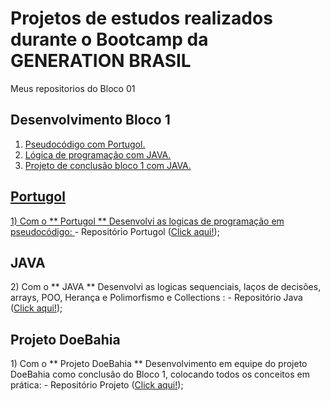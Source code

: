 # Projetos de estudos realizados durante o Bootcamp da GENERATION BRASIL
 Meus repositorios do Bloco 01

## Desenvolvimento Bloco 1

1. <a href="#pcp">Pseudocódigo com Portugol.
2. <a href="#lcj">Lógica de programação com JAVA.
3. <a href="#dtb">Projeto de conclusão bloco 1 com JAVA.
  
  <h2 id="pcp">Portugol</h2>
  1) Com o ** Portugol ** Desenvolvi as logicas de programação em pseudocódigo:
  </a> - Repositório Portugol (<a href="https://github.com/LucasOii/Generation-Bloco-1/tree/main/Portugol">Click aqui!</a>);

  <h2 id="pcp">JAVA</h2>
  2) Com o ** JAVA ** Desenvolvi as logicas sequenciais, laços de decisões, arrays, POO, Herança e Polimorfismo e Collections :
  </a> - Repositório Java (<a href="https://github.com/LucasOii/Generation-Bloco-1/tree/main/java">Click aqui!</a>);

  <h2 id="pcp">Projeto DoeBahia</h2>
  1) Com o ** Projeto DoeBahia ** Desenvolvimento em equipe do projeto DoeBahia como conclusão do Bloco 1, colocando todos os conceitos em prática:
  </a> - Repositório Projeto (<a href="https://github.com/LucasOii/Generation-ProjetoDoeBahia">Click aqui!</a>);
  
  
